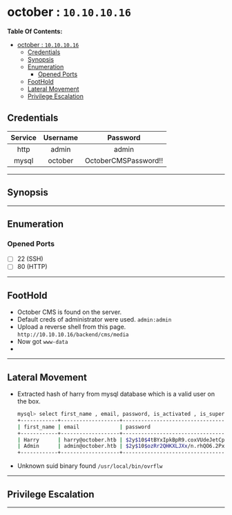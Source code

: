# october : `10.10.10.16`

**Table Of Contents:**

<!-- TOC -->

- [october : `10.10.10.16`](#october--10101016)
  - [Credentials](#credentials)
  - [Synopsis](#synopsis)
  - [Enumeration](#enumeration)
    - [Opened Ports](#opened-ports)
  - [FootHold](#foothold)
  - [Lateral Movement](#lateral-movement)
  - [Privilege Escalation](#privilege-escalation)

<!-- /TOC -->

## Credentials


| Service | Username |       Password       |
| :-------: | :--------: | :--------------------: |
|  http  |  admin  |        admin        |
|  mysql  | october | OctoberCMSPassword!! |

---

## Synopsis

---

## Enumeration

### Opened Ports

- [ ] 22 (SSH)
- [ ] 80 (HTTP)

---

## FootHold

- October CMS is found on the server.
- Default creds of administrator were used. `admin:admin`
- Upload a reverse shell from this page. `http://10.10.10.16/backend/cms/media`
- Now got `www-data`
-

---

## Lateral Movement

- Extracted hash of harry from mysql database which is a valid user on the box.
  ```bash
  mysql> select first_name , email, password, is_activated , is_superuser from backend_users;
  +------------+-------------------+--------------------------------------------------------------+--------------+--------------+
  | first_name | email             | password                                                     | is_activated | is_superuser |
  +------------+-------------------+--------------------------------------------------------------+--------------+--------------+
  | Harry      | harry@october.htb | $2y$10$4tBYxIpkBpR9.coxVUdeJetCp77EFLp1U2o/f2.wlKaBbe698aIzO |            1 |            1 |
  | Admin      | admin@october.htb | $2y$10$ozRr2QHKXLJXx/n.rhQO6.2PxEeNXywYozigkq5NrH7TRBLzqrzUG |            0 |            0 |
  +------------+-------------------+--------------------------------------------------------------+--------------+--------------+
  ```
- Unknown suid binary found `/usr/local/bin/ovrflw`

---

## Privilege Escalation

---
